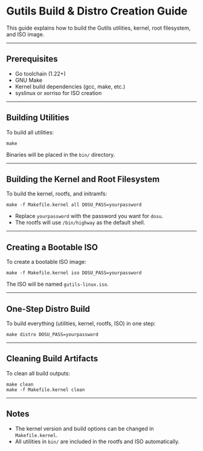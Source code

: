 # Gutils Build & Distro Creation Guide

This guide explains how to build the Gutils utilities, kernel, root filesystem, and ISO image.

---

## Prerequisites
- Go toolchain (1.22+)
- GNU Make
- Kernel build dependencies (gcc, make, etc.)
- syslinux or xorriso for ISO creation

---

## Building Utilities
To build all utilities:
```
make
```
Binaries will be placed in the `bin/` directory.

---

## Building the Kernel and Root Filesystem
To build the kernel, rootfs, and initramfs:
```
make -f Makefile.kernel all DOSU_PASS=yourpassword
```
- Replace `yourpassword` with the password you want for `dosu`.
- The rootfs will use `/bin/highway` as the default shell.

---

## Creating a Bootable ISO
To create a bootable ISO image:
```
make -f Makefile.kernel iso DOSU_PASS=yourpassword
```
The ISO will be named `gutils-linux.iso`.

---

## One-Step Distro Build
To build everything (utilities, kernel, rootfs, ISO) in one step:
```
make distro DOSU_PASS=yourpassword
```

---

## Cleaning Build Artifacts
To clean all build outputs:
```
make clean
make -f Makefile.kernel clean
```

---

## Notes
- The kernel version and build options can be changed in `Makefile.kernel`.
- All utilities in `bin/` are included in the rootfs and ISO automatically. 